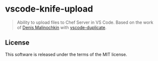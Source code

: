 # vscode-knife-upload

> Ability to upload files to Chef Server in VS Code. Based on the work of [Denis Malinochkin](https://github.com/mrmlnc) with [vscode-duplicate](https://github.com/mrmlnc/vscode-duplicate).

<!--
## Install

  * Press <kbd>F1</kbd> and `select Extensions: Install Extensions`.
  * Search for and select `duplicate`.

See the [extension installation guide](https://code.visualstudio.com/docs/editor/extension-gallery) for details.

## Usage

The first option:

  1. Hover on a file or directory name in explorer.
  2. Right-click and select `Duplicate file`.
  3. Enter the new path for the duplicate.

The second option:

  1. Open the file.
  2. Press `F1` and select `Duplicate file`.
  3. Enter the new path for the duplicate.

## About file extension

> :warning: If you do not specify a new extension, the previous **will be saved**.

But you can use two special characters:

  * `!!ext` – don't preserve original extension.
  * `&&ext` – preserve original extension (available with `duplicate.keepOriginalExtension` option).

For example:

  * `nameOfFile!!ext` – create filepath without original extension
  * `nameOfFile&&ext` – create filepath with original extension

## Supported settings

#### duplicate.openFileAfterCopy

  * Type: `Boolean`
  * Default: `true`

Automatically open newly copied files.

#### duplicate.keepOriginalExtension

  * Type: `Boolean`
  * Default: `true`

Keep original extension if it not specified.

## Keyboard shortcuts

To change keyboard shortcuts, create a new rule in `File -> Preferences -> Keyboard Shortcuts`:

```json
{
  "key": "ctrl+shift+d",
  "command": "duplicate.execute"
}
```

## Changelog

See the [Releases section of our GitHub project](https://github.com/rdeavila/vscode-knife-upload/releases) for changelogs for each release version.
-->
## License

This software is released under the terms of the MIT license.
